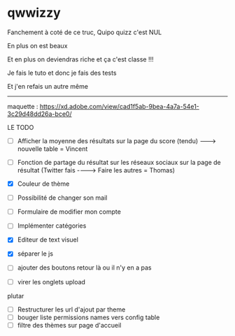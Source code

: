 # qwwizzy

Fanchement à coté de ce truc, Quipo quizz c'est NUL

En plus on est beaux

Et en plus on deviendras riche et ça c'est classe !!!

Je fais le tuto et donc je fais des tests

Et j'en refais un autre même

---


maquette : https://xd.adobe.com/view/cad1f5ab-9bea-4a7a-54e1-3c29d48dd26a-bce0/



LE TODO

- [ ] Afficher la moyenne des résultats sur la page du score (tendu) ---> nouvelle table = Vincent

- [ ] Fonction de partage du résultat sur les réseaux sociaux sur la page de résultat (Twitter fais ----> Faire les autres = Thomas)

- [x] Couleur de thème

- [ ] Possibilité de changer son mail

- [ ] Formulaire de modifier mon compte

- [ ] Implémenter catégories

- [x] Editeur de text visuel

- [x] séparer le js
- [ ] ajouter des boutons retour là ou il n'y en a pas
- [ ] virer les onglets upload

plutar

- [ ] Restructurer les url d'ajout par theme
- [ ] bouger liste permissions names vers config table
- [ ] filtre des thèmes sur page d'accueil
